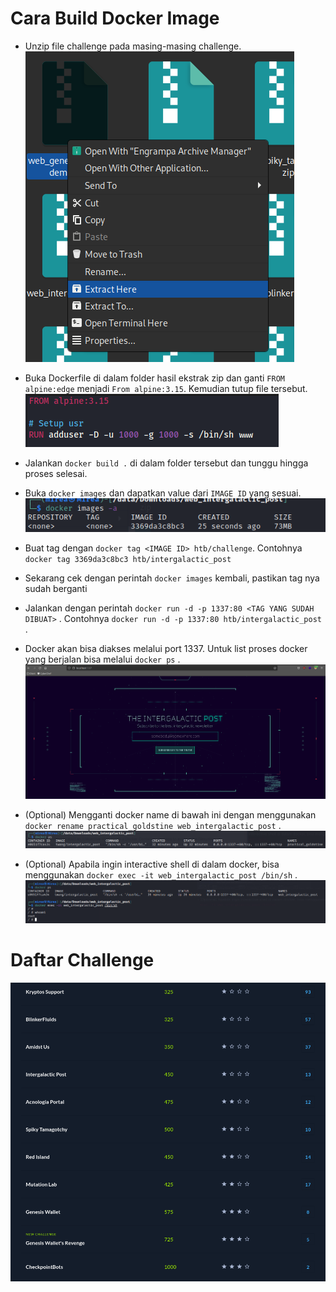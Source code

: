 # Cara Build Docker Image

- Unzip file challenge pada masing-masing challenge.  
![](attachments/Pasted%20image%2020220604115812.png)

- Buka Dockerfile di dalam folder hasil ekstrak zip dan ganti `FROM alpine:edge` menjadi `From alpine:3.15`.  Kemudian tutup file tersebut.
![](attachments/Pasted%20image%2020220604115924.png)

- Jalankan `docker build .` di dalam folder tersebut dan tunggu hingga proses selesai.

- Buka `docker images` dan dapatkan value dari `IMAGE ID` yang sesuai.  
![](attachments/Pasted%20image%2020220604120556.png)

- Buat tag dengan `docker tag <IMAGE ID> htb/challenge`. Contohnya `docker tag 3369da3c8bc3 htb/intergalactic_post`

- Sekarang cek dengan perintah `docker images` kembali, pastikan tag nya sudah berganti

- Jalankan dengan perintah `docker run -d -p 1337:80 <TAG YANG SUDAH DIBUAT>` . Contohnya `docker run -d -p 1337:80 htb/intergalactic_post` .

- Docker akan bisa diakses melalui port 1337.  Untuk list proses docker yang berjalan bisa melalui `docker ps` .
![](attachments/Pasted%20image%2020220604120909.png)

- (Optional) Mengganti docker name di bawah ini dengan menggunakan `docker rename practical_goldstine web_intergalactic_post` .
![](attachments/Pasted%20image%2020220604122039.png)

- (Optional) Apabila ingin interactive shell di dalam docker, bisa menggunakan `docker exec -it web_intergalactic_post /bin/sh` .  
![](attachments/Pasted%20image%2020220604122336.png)

# Daftar Challenge
![](attachments/Web%20Challenge.png)